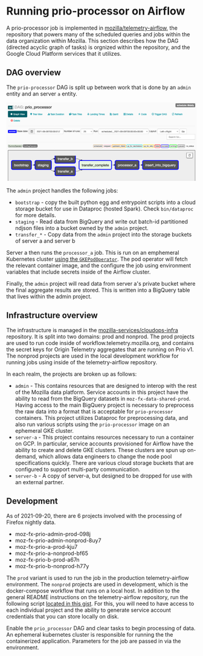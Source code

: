 # Running prio-processor on Airflow

A prio-processor job is implemented in
[mozilla/telemetry-airflow](https://github.com/mozilla/telemetry-airflow/), the
repository that powers many of the scheduled queries and jobs within the data
organization within Mozilla. This section describes how the DAG (directed
acyclic graph of tasks) is orgnized within the repository, and the Google Cloud
Platform services that it utilizes.

## DAG overview

The `prio-processor` DAG is split up between work that is done by an `admin`
entity and an server `a` entity.

![airflow-dag](./images/airflow-dag.png)

The `admin` project handles the following jobs:

- `bootstrap` - copy the built python egg and entrypoint scripts into a cloud
  storage bucket for use in Dataproc (hosted Spark). Check `bin/dataproc` for
  more details.
- `staging` - Read data from BigQuery and write out batch-id partitioned ndjson
  files into a bucket owned by the `admin` project.
- `transfer_*` - Copy data from the `admin` project into the storage buckets of
  server a and server b

Server a then runs the `processor_a` job. This is run on an emphemeral
Kubernetes cluster [using the
`GKEPodOperator`](https://airflow.apache.org/docs/apache-airflow/1.10.15/_api/airflow/contrib/operators/gcp_container_operator/index.html).
The pod operator will fetch the relevant container image, and the configure the
job using environment variables that include secrets inside of the Airflow
cluster.

Finally, the `admin` project will read data from server a's private bucket where
the final aggregate results are stored. This is written into a BigQuery table
that lives within the admin project.

## Infrastructure overview

The infrastructure is managed in the [mozilla-services/cloudops-infra][cloudops]
repository. It is split into two domains: prod and nonprod. The prod projects
are used to run code inside of workflow.telemetry.mozilla.org, and contains the
secret keys for Origin Telemetry aggregates that are running on Prio v1. The
nonprod projects are used in the local development workflow for running jobs
using inside of the telemetry-airflow repository.

In each realm, the projects are broken up as follows:

- `admin` - This contains resources that are designed to interop with the rest
  of the Mozilla data platform. Service accounts in this project have the
  ability to read from the BigQuery datasets in `moz-fx-data-shared-prod`.
  Having access to the main BigQuery project is necessary to preprocess the raw
  data into a format that is acceptable for `prio-processor` containers. This
  project utilizes Dataproc for preprocessing data, and also run various scripts
  using the `prio-processor` image on an ephemeral GKE cluster.
- `server-a` - This project contains resources necessary to run a container on
  GCP. In particular, service accounts provisioned for Airflow have the ability
  to create and delete GKE clusters. These clusters are spun up on-demand, which
  allows data engineers to change the node pool specifications quickly. There
  are various cloud storage buckets that are configured to support multi-party
  communication.
- `server-b` - A copy of server-a, but designed to be dropped for use with an
  external partner.

## Development

As of 2021-09-20, there are 6 projects involved with the processing of Firefox nightly data.

- moz-fx-prio-admin-prod-098j
- moz-fx-prio-admin-nonprod-8uy7
- moz-fx-prio-a-prod-kju7
- moz-fx-prio-a-nonprod-bf65
- moz-fx-prio-b-prod-a67n
- moz-fx-prio-b-nonprod-h77y

The `prod` variant is used to run the job in the production telemetry-airflow
environment. The `nonprod` projects are used in development, which is the
docker-compose workflow that runs on a local host. In addition to the general
README instructions on the telemetry-airflow repository, run the following
script [located in this gist][update-creds]. For this, you will need to have
access to each individual project and the ability to generate service account
credentials that you can store locally on disk.

Enable the `prio_processor` DAG and clear tasks to begin processing of data. An
ephemeral kubernetes cluster is responsible for running the the containerized
application. Parameters for the job are passed in via the environment.

[prio-dag]: https://github.com/mozilla/telemetry-airflow/blob/915a78e1e936acbb89ec9d3d35e64ce77adc6781/dags/prio_processor.py
[prio-utils]: https://github.com/mozilla/telemetry-airflow/tree/915a78e1e936acbb89ec9d3d35e64ce77adc6781/dags/prio
[update-creds]: https://gist.github.com/acmiyaguchi/a1652f3d56f589e773a9c270bd7f1e6a
[cloudops]: https://github.com/mozilla-services/cloudops-infra/tree/900cafb27cd42fb950d3249e152d3c72541ff424/projects/prio
